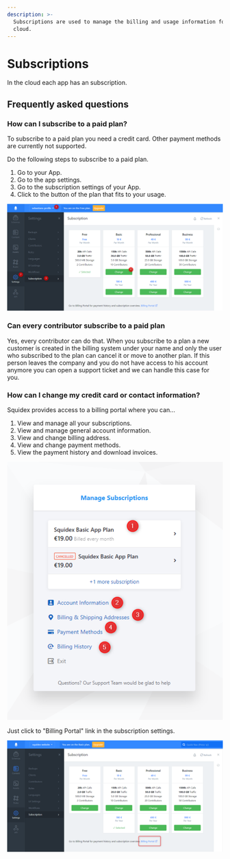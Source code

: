 ```yaml
---
description: >-
  Subscriptions are used to manage the billing and usage information for the
  cloud.
---
```


# Subscriptions

In the cloud each app has an subscription.

## Frequently asked questions

### How can I subscribe to a paid plan?

To subscribe to a paid plan you need a credit card. Other payment methods are currently not supported.

Do the following steps to subscribe to a paid plan.

1. Go to your App.
2. Go to the app settings.
3. Go to the subscription settings of your App.
4. Click to the button of the plan that fits to your usage.

![Subscribe to a plan](../../.gitbook/assets/image%20%2828%29.png)

### Can every contributor subscribe to a paid plan

Yes, every contributor can do that. When you subscribe to a plan a new customer is created in the billing system under your name and only the user who subscribed to the plan can cancel it or move to another plan. If this person leaves the company and you do not have access to his account anymore you can open a support ticket and we can handle this case for you.

### How can I change my credit card or contact information?

Squidex provides access to a billing portal where you can...

1. View and manage all your subscriptions.
2. View and manage general account information.
3. View and change billing address.
4. View and change payment methods.
5. View the payment history and download invoices.

![Billing portal](../../.gitbook/assets/image%20%2817%29.png)

Just click to "Billing Portal" link in the subscription settings.

![Link to the billing portal](../../.gitbook/assets/image%20%2818%29.png)



